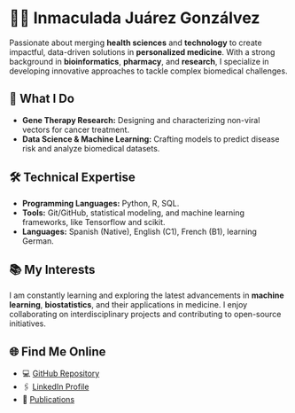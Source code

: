 # 👩‍🔬 **Inmaculada Juárez Gonzálvez**  
Passionate about merging **health sciences** and **technology** to create impactful, data-driven solutions in **personalized medicine**. With a strong background in **bioinformatics**, **pharmacy**, and **research**, I specialize in developing innovative approaches to tackle complex biomedical challenges.  

## 🚀 **What I Do**  
- **Gene Therapy Research:** Designing and characterizing non-viral vectors for cancer treatment.  
- **Data Science & Machine Learning:** Crafting models to predict disease risk and analyze biomedical datasets.   

## 🛠️ **Technical Expertise**  
- **Programming Languages:** Python, R, SQL.  
- **Tools:** Git/GitHub, statistical modeling, and machine learning frameworks, like Tensorflow and scikit.  
- **Languages:** Spanish (Native), English (C1), French (B1), learning German.  

## 📚 **My Interests**  
I am constantly learning and exploring the latest advancements in **machine learning**, **biostatistics**, and their applications in medicine. I enjoy collaborating on interdisciplinary projects and contributing to open-source initiatives.

## 🌐 **Find Me Online**  
- 💻 [GitHub Repository](https://github.com/ijuarez24)  
- 🖇️ [LinkedIn Profile](https://www.linkedin.com/in/inmaculadajuarez)  
- 📄 [Publications](https://github.com/ijuarez24/publications)  
